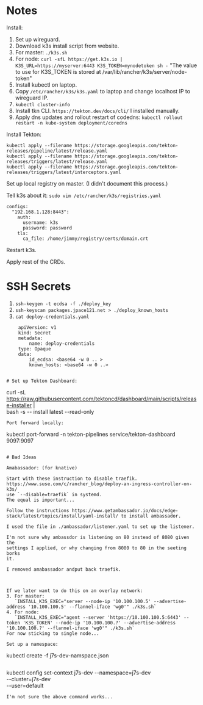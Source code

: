 # Notes

Install:

1. Set up wireguard.
2. Download k3s install script from website.
3. For master:
   `./k3s.sh`
4. For node:
   `curl -sfL https://get.k3s.io | K3S_URL=https://myserver:6443 K3S_TOKEN=mynodetoken sh -`
   "The value to use for K3S_TOKEN is stored at /var/lib/rancher/k3s/server/node-token"
5. Install kubectl on laptop.
6. Copy `/etc/rancher/k3s/k3s.yaml` to laptop and change localhost IP to wireguard IP.
7. `kubectl cluster-info`
8. Install tkn CLI.
   `https://tekton.dev/docs/cli/`
   I installed manually.
4. Apply dns updates and rollout restart of codedns:
   `kubectl rollout restart -n kube-system deployment/coredns`

Install Tekton:
```
kubectl apply --filename https://storage.googleapis.com/tekton-releases/pipeline/latest/release.yaml
kubectl apply --filename https://storage.googleapis.com/tekton-releases/triggers/latest/release.yaml
kubectl apply --filename https://storage.googleapis.com/tekton-releases/triggers/latest/interceptors.yaml
```
Set up local registry on master.
(I didn't document this process.)

Tell k3s about it:
```sudo vim /etc/rancher/k3s/registries.yaml```
```
configs:
  "192.168.1.128:8443":
    auth:
      username: k3s
      password: password
    tls:
      ca_file: /home/jimmy/registry/certs/domain.crt

```
Restart k3s.

Apply rest of the CRDs.

# SSH Secrets

1. `ssh-keygen -t ecdsa -f ./deploy_key`
2. `ssh-keyscan packages.jpace121.net > ./deploy_known_hosts`
3. `cat deploy-credentials.yaml`
   ```
    apiVersion: v1
    kind: Secret
    metadata:
        name: deploy-credentials
    type: Opaque
    data:
        id_ecdsa: <base64 -w 0 .. >
        known_hosts: <base64 -w 0 ..>
  ```

# Set up Tekton Dashboard:
```
curl -sL https://raw.githubusercontent.com/tektoncd/dashboard/main/scripts/release-installer | \
   bash -s -- install latest --read-only
```
Port forward locally:
```
kubectl port-forward -n tekton-pipelines service/tekton-dashboard 9097:9097
```

# Bad Ideas

Amabassador: (for knative)

Start with these instruction to disable traefik.
https://www.suse.com/c/rancher_blog/deploy-an-ingress-controller-on-k3s/
use `--disable=traefik` in systemd.
The equal is important...

Follow the instructions https://www.getambassador.io/docs/edge-stack/latest/topics/install/yaml-install/ to install ambassador.

I used the file in ./ambassador/listener.yaml to set up the listener.

I'm not sure why ambassdor is listening on 80 instead of 8080 given the
settings I applied, or why changing from 8080 to 80 in the seeting borks
it.

I removed amabassador andput back traefik.



If we later want to do this on an overlay network:
3. For master:
   `INSTALL_K3S_EXEC="server --node-ip '10.100.100.5' --advertise-address '10.100.100.5' --flannel-iface 'wg0'" ./k3s.sh`
4. For node:
   `INSTALL_K3S_EXEC="agent --server 'https://10.100.100.5:6443' --token 'K3S_TOKEN' --node-ip '10.100.100.?' --advertise-address '10.100.100.?' --flannel-iface 'wg0'" ./k3s.sh`
For now sticking to single node...

Set up a namespace:
```
kubectl create -f j7s-dev-namspace.json
```
```
kubectl config set-context j7s-dev --namespace=j7s-dev \
  --cluster=j7s-dev \
  --user=default
```
I'm not sure the above command works...
